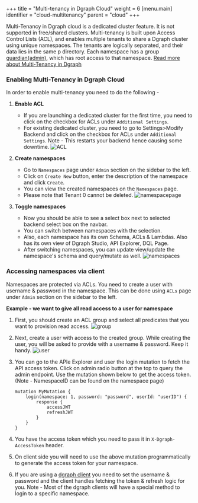 +++
title = "Multi-tenancy in Dgraph Cloud"
weight = 6
[menu.main]
    identifier = "cloud-multitenancy"
    parent = "cloud"
+++

Multi-Tenancy in Dgraph cloud is a dedicated cluster feature. It is not supported in free/shared clusters. Multi-tenancy is built upon Access Control Lists (ACL), and enables multiple tenants to share a Dgraph cluster using unique namespaces. The tenants are logically separated, and their data lies in the same p directory. Each namespace has a group [guardian(admin)](https://dgraph.io/docs/enterprise-features/multitenancy/#guardians-of-the-galaxy), which has root access to that namespace. [Read more about Multi-Tenancy in Dgraph](https://dgraph.io/docs/enterprise-features/multitenancy/)

### Enabling Multi-Tenancy in Dgraph Cloud
In order to enable multi-tenancy you need to do the following - 

1. **Enable ACL**
    - If you are launching a dedicated cluster for the first time, you need to click on the checkbox for ACLs under `Additional Settings`.
    - For existing dedicated cluster, you need to go to Settings>Modify Backend and click on the checkbox for ACLs under `Additional Settings`. Note - This restarts your backend hence causing some downtime. 
    ![ACL](/images/multitenancy/acl.png)

2. **Create namespaces**
    - Go to `Namespaces` page under `Admin` section on the sidebar to the left.
    - Click on `Create New` button, enter the description of the namespace and click `Create`.
    - You can view the created namespaces on the `Namespaces` page.
    - Please note that Tenant 0 cannot be deleted.
    ![namespacepage](/images/multitenancy/namespacepage.png)

3. **Toggle namespaces**
    - Now you should be able to see a select box next to selected backend select box on the navbar.
    - You can switch between namespaces with the selection.
    - Also, each namespace has its own Schema, ACLs & Lambdas. Also has its own view of Dgraph Studio, API Explorer, DQL Page.
    - After switching namespaces, you can update view/update the namespace's schema and query/mutate as well.
    ![namespaces](/images/multitenancy/namespaces.png)

### Accessing namespaces via client
Namespaces are protected via ACLs. You need to create a user with username & password in the namespace. This can be done using `ACLs` page under `Admin` section on the sidebar to the left.

**Example - we want to give all read access to a user for namespace**

1. First, you should create an ACL group and select all predicates that you want to provision read access.
    ![group](/images/multitenancy/group.png)
2. Next, create a user with access to the created group. While creating the user, you will be asked to provide with a username & password. Keep it handy.
    ![user](/images/multitenancy/user.png)
3. You can go to the APIe Explorer and user the login mutation to fetch the API access token. Click on admin radio button at the top to query the admin endpoint. Use the mutation shown below to get the access token.
    (Note - NamespaceID can be found on the namespace page)
    ```
    mutation MyMutation {
        login(namespace: 1, password: "password", userId: "userID") {
            response {
                accessJWT
                refreshJWT
            }
        }
    }

    ```
    

4. You have the access token which you need to pass it in `X-Dgraph-AccessToken` header.
5. On client side you will need to use the above mutation programmatically to generate the access token for your namespace. 
6. If you are using a [dgraph client](https://dgraph.io/docs/clients/) you need to set the username & password and the client handles fetching the token & refresh logic for you. 
Note - Most of the dgraph clients will have a special method to login to a specific namespace. 

    

